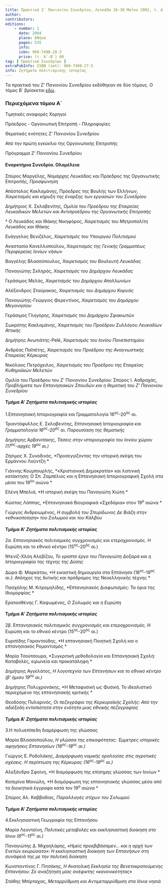 ```yaml
---
title: Πρακτικά Ζ΄ Πανιονίου Συνεδρίου, Λευκάδα 26-30 Μαΐου 2002, τ. Α΄
author: 
contributors: 
editions: 
    - number: 1
      date: 2004
      place: Αθήνα
      pages: 535
      info: 
      isbn: 960-7498-28-3
      price: (τ. Α´-Β´) 60
tag: [ Πρακτικά Συνεδρίων ]
extraPubInfo: ISBN (set): 960-7498-27-5
info: Ζητήματα πολιτισμικής ιστορίας
---
```


Τα πρακτικά του Ζ' Πανιονίου Συνεδρίου εκδόθηκαν σε δύο τόμους. Ο τόμος Β´ βρίσκεται [εδώ](/publications/praktika_synedriwn/praktika_synedriou_07_b.html).

### Περιεχόμενα τόμου Α´

Τιμητικές αναφορές Χορηγοί

Πρόεδρος - Οργανωτική Επιτροπή - Πληροφορίες 

Θεματικές ενότητες Ζ' Πανιονίου Συνεδρίου 

Από την πρώτη εγκύκλιο της Οργανωτικής Επιτροπής 

Πρόγραμμα Ζ' Πανιονίου Συνεδρίου

#### Εναρκτήρια Συνεδρία. Ολομέλεια 

Σπύρος Μαργέλης, Νομάρχης Λευκάδας και Πρόεδρος της Οργανωτικής Επιτροπής, *Προσφώνηση*

Απόστολος Κακλαμάνης, Πρόεδρος της Βουλής των Ελλήνων, *Χαιρετισμός και κήρυξη της έναρξης των εργασιών του Συνεδρίου*

Δημήτριος Χ. Σκλαβενίτης, *Ομιλία του Προέδρου της Εταιρείας Λευκαδικών Μελετών και Αντιπροέδρου της Οργανωτικής Επιτροπής*

† Ο Λευκάδος και Ιθάκης Νικηφόρος, *Χαιρετισμός του Μητροπολίτη Λευκάδος και Ιθάκης*

Ευάγγελος Βενιζέλος, *Χαιρετισμός του Υπουργού Πολιτισμού*

Αναστασία Κανελλοπούλου, *Χαιρετισμός της Γενικής Γραμματέως Περιφερείας Ιονίων νήσων*

Βαγγέλης Βλασσόπουλος, *Χαιρετισμός του Βουλευτή Λευκάδας*

Παναγιώτης Σκληρός, *Χαιρετισμός του Δημάρχου Λευκάδας*

Γεράσιμος Μελάς, *Χαιρετισμός του Δημάρχου Απολλωνίων*

Αλέξανδρος Σταύρακας, *Χαιρετισμός του Δημάρχου Καρυάς*

Παναγιώτης-Γεώργιος Φερεντίνος, *Χαιρετισμός του Δημάρχου Μεγανησίου*

Γεράσιμος Γληγόρης, *Χαιρετισμός του Δημάρχου Σφακιωτών*

Σωκράτης Κακλαμάνης, *Χαιρετισμός του Προέδρου Συλλόγου Λευκαδίων Αττικής*

Δημήτρης Ανωτιάτης-Pelé, *Χαιρετισμός του Ιονίου Πανεπιστημίου*

Ανδρέας Παϊπέτης, *Χαιρετισμός του Προέδρου της Αναγνωστικής Εταιρείας Κέρκυρας*

Νικόλαος Πετρόχειλος, *Χαιρετισμός του Προέδρου της Εταιρείας Κυθηραϊκών Μελετών*

Ομιλία του Προέδρου του Ζ' Πανιονίου Συνεδρίου: Σπύρος Ι. Ασδραχάς, *Προβλήματα των Επτανησιακών Σπουδών και η θεματική του Ζ' Πανιονίου Συνεδρίου*

#### Τμήμα Α' *Ζητήματα πολιτισμικής ιστορίας*

1.Επτανησιακή Ιστοριογραφία και Γραμματολογία 16<sup>ος</sup>-20<sup>ός</sup> αι.

Τριαντάφυλλος Ε. Σκλαβενίτης, *Επτανησιακή Ιστοριογραφία και Γραμματολογία 16<sup>ος</sup>-20<sup>ός</sup> αι. Παρουσίαση της θεματικής*

Δημήτρης Αρβανιτάκης, *Τάσεις στην ιστοριογραφία του Ιονίου χώρου \(17<sup>ος</sup>-αρχές 19<sup>ου</sup> αι.\)*

Ζήσιμος Χ. Συνοδινός, *Προσεγγίζοντας την ιστορική σκέψη του Ερμάννου Λούντζη *

Γιάννης Κουμπουρλής, *«Χριστιανική Δημοκρατία» και λατινική κατάκτηση: Ο Σπ. Ζαμπέλιος και η Επτανησιακή Ιστοριογραφική Σχολή στα μέσα του 19<sup>ου</sup> αιώνα *

Ελένη Μπελιά, *Η ιστορική σκέψη του Παναγιώτη Χιώτη *

Κώστας Λάππας, *Επτανησιακά Βιογραφικά «Σχεδάρια» στον 19<sup>ο</sup> αιώνα *

Γιώργος Ανδρειωμένος, *Η συμβολή του Σπυρίδωνος Δε Βιάζη στην «εθνικοποίηση» του Σολωμού και του Κάλβου*

#### Τμήμα Α' *Ζητήματα πολιτισμικής ιστορίας*

2α. Επτανησιακός πολιτισμικός συγχρονισμός και ετεροχρονισμός. Η Ευρώπη και το εθνικό κέντρο \(15<sup>ος</sup>-20<sup>ός</sup> αι.\)

Ντενίζ-Χλόη Αλεβίζου, *Το γραπτό έργο του Παναγιώτη Δοξαρά και η Ιστοριογραφία της τέχνης της Δύσης*

Δώρα Φ. Μαρκάτου, *Η εικαστική δημιουργία στα Επτάνησα \(18<sup>ος</sup>-19<sup>ος</sup> αι.\): Απόηχος της δυτικής και πρόδρομος της Νεοελληνικής τέχνης *

Πασχάλης Μ. Κιτρομηλίδης, *Επτανησιακός Διαφωτισμός: Τα όρια της Ιδιομορφίας *

Ερατοσθένης Γ. Καψωμένος, *Ο Σολωμός και η Ευρώπη*

#### Τμήμα Α' *Ζητήματα πολιτισμικής ιστορίας*

2β. Επτανησιακός πολιτισμικός συγχρονισμός και ετεροχρονισμός. Η Ευρώπη και το εθνικό κέντρο \(15<sup>ος</sup>-20<sup>ός</sup> αι.\)

Ευριπίδης Γαραντούδης, *Η επτανησιακή Ποιητική Σχολή και ο επτανησιακός Ρομαντισμός *

Μαρία Τσούτσουρα, *Συγκριτική μεθοδολογία και Επτανησιακή Σχολή: Καταβολές, ειρωνεία και προκατάληψη *

Δημήτρης Αγγελάτος, *Η λογοτεχνία των Επτανήσων και το εθνικό κέντρο \(β' ήμισυ 19<sup>ου</sup> αι.\)* 

Δημήτρης Πολυχρονάκης, *Η Μεταφυσική ως Φυσική. Το ιδεαλιστικό περιεχόμενο της επτανησιακής κριτικής *

Θεοδόσης Πυλαρινός, *Οι πεζογράφοι της Κερκυραϊκής Σχολής: Από την αδιέξοδη εντοπιότητα στην ενότητα μιας εθνικής πεζογραφίας*

#### Τμήμα Α' *Ζητήματα πολιτισμικής ιστορίας*

3.Η πολυεπίπεδη διαμόρφωση της γλώσσας 

Μαρία Βλασσοπούλου, *Η γλώσσα της επικαφότητας: Έμμετρες ιστορικές αφηγήσεις Επτανησίων \(16<sup>ος</sup>-18<sup>ος</sup> αι.\)* 

Γιώργος Ε. Ροδολάκης, *Διαμόρφωση νομικής ορολογίας στις αγροτικές σχέσεις. Η περίπτωση της Κέρκυρας \(16<sup>ος</sup>-19<sup>ος</sup> αι.\)* 

Αλεξάνδρα Σφοίνη, *Η διαμόρφωση της επίσημης γλώσσας των Ιονίων *

Κατερίνα Μανώλη, *Η διαμόρφωση της επτανησιακής γλώσσας μέσα από τα διοικητικά έγγραφα κατά τον 19<sup>ο</sup> αιώνα *

Σπύρος Αλ. Καββαδίας, *Παραλλαγές στίχων του Σολωμού*

#### Τμήμα Α' *Ζητήματα πολιτισμικής ιστορίας*

4.Εκκλησιαστική Γεωγραφία της Επτανήσου 

Μαρία Λεοντσίνη, *Πολιτικές μεταβολές και εκκλησιαστική διοίκηση στο Ιόνιο \(6<sup>ος</sup>-11<sup>ος</sup> αι.\)* 

Παναγιώτης Δ. Μιχαηλάρης, *«Ημείς προεβιβάσαμεν... και η αρχή των Ενετών εκυρώσατο»: Η εκκλησιαστική διοίκηση των Επτανήσων στη συνάφειά της με την πολιτική διοίκηση*

Κωνσταντίνος Γ. Πιτσάκης, *Η Ανατολική Εκκλησία της Βενετοκρατούμενης Επτανήσου: Σε αναζήτηση μίας ανέφικτης «κανονικότητας»*

Στάθης Μπίρταχας, *Μεταρρύθμιση και Aντιμεταρρύθμιση στα Ιόνια νησιά*
